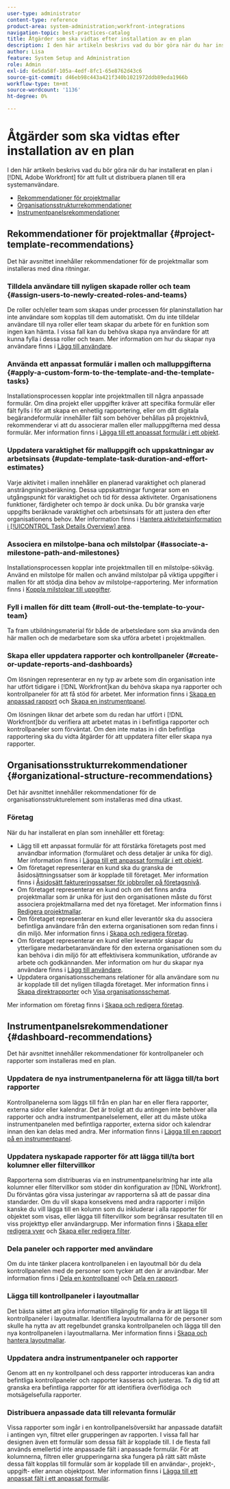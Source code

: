 ```yaml
---
user-type: administrator
content-type: reference
product-area: system-administration;workfront-integrations
navigation-topic: best-practices-catalog
title: Åtgärder som ska vidtas efter installation av en plan
description: I den här artikeln beskrivs vad du bör göra när du har installerat en plan i [!DNL Adobe Workfront] för att fullt ut distribuera planen till era systemanvändare.
author: Lisa
feature: System Setup and Administration
role: Admin
exl-id: 6e5da58f-105a-4edf-8fc1-65e8762d43c6
source-git-commit: d46eb98c443a421f340b1021972ddb89eda1966b
workflow-type: tm+mt
source-wordcount: '1136'
ht-degree: 0%

---
```


# Åtgärder som ska vidtas efter installation av en plan

I den här artikeln beskrivs vad du bör göra när du har installerat en plan i [!DNL Adobe Workfront] för att fullt ut distribuera planen till era systemanvändare.

* [Rekommendationer för projektmallar](#project-template-recommendations)
* [Organisationsstrukturrekommendationer](#organizational-structure-recommendations)
* [Instrumentpanelsrekommendationer](#dashboard-recommendations)

## Rekommendationer för projektmallar {#project-template-recommendations}

Det här avsnittet innehåller rekommendationer för de projektmallar som installeras med dina ritningar.

### Tilldela användare till nyligen skapade roller och team {#assign-users-to-newly-created-roles-and-teams}

De roller och/eller team som skapas under processen för planinstallation har inte användare som kopplas till dem automatiskt. Om du inte tilldelar användare till nya roller eller team skapar du arbete för en funktion som ingen kan hämta. I vissa fall kan du behöva skapa nya användare för att kunna fylla i dessa roller och team. Mer information om hur du skapar nya användare finns i [Lägg till användare](../../administration-and-setup/add-users/create-and-manage-users/add-users.md).

### Använda ett anpassat formulär i mallen och malluppgifterna {#apply-a-custom-form-to-the-template-and-the-template-tasks}

Installationsprocessen kopplar inte projektmallen till några anpassade formulär. Om dina projekt eller uppgifter kräver att specifika formulär eller fält fylls i för att skapa en enhetlig rapportering, eller om ditt digitala begärandeformulär innehåller fält som behöver behållas på projektnivå, rekommenderar vi att du associerar mallen eller malluppgifterna med dessa formulär. Mer information finns i [Lägga till ett anpassat formulär i ett objekt](../../workfront-basics/work-with-custom-forms/add-a-custom-form-to-an-object.md).

### Uppdatera varaktighet för malluppgift och uppskattningar av arbetsinsats {#update-template-task-duration-and-effort-estimates}

Varje aktivitet i mallen innehåller en planerad varaktighet och planerad ansträngningsberäkning. Dessa uppskattningar fungerar som en utgångspunkt för varaktighet och tid för dessa aktiviteter. Organisationens funktioner, färdigheter och tempo är dock unika. Du bör granska varje uppgifts beräknade varaktighet och arbetsinsats för att justera den efter organisationens behov. Mer information finns i [Hantera aktivitetsinformation i [!UICONTROL Task Details Overview] area](../../manage-work/tasks/manage-tasks/task-information-in-overview.md).

### Associera en milstolpe-bana och milstolpar {#associate-a-milestone-path-and-milestones}

Installationsprocessen kopplar inte projektmallen till en milstolpe-sökväg. Använd en milstolpe för mallen och använd milstolpar på viktiga uppgifter i mallen för att stödja dina behov av milstolpe-rapportering. Mer information finns i [Koppla milstolpar till uppgifter](../../manage-work/tasks/manage-tasks/associate-milestones-with-tasks.md).

### Fyll i mallen för ditt team {#roll-out-the-template-to-your-team}

Ta fram utbildningsmaterial för både de arbetsledare som ska använda den här mallen och de medarbetare som ska utföra arbetet i projektmallen.

### Skapa eller uppdatera rapporter och kontrollpaneler {#create-or-update-reports-and-dashboards}

Om lösningen representerar en ny typ av arbete som din organisation inte har utfört tidigare i [!DNL Workfront]kan du behöva skapa nya rapporter och kontrollpaneler för att få stöd för arbetet. Mer information finns i [Skapa en anpassad rapport](../../reports-and-dashboards/reports/creating-and-managing-reports/create-custom-report.md) och [Skapa en instrumentpanel](../../reports-and-dashboards/dashboards/creating-and-managing-dashboards/create-dashboard.md).

Om lösningen liknar det arbete som du redan har utfört i [!DNL Workfront]bör du verifiera att arbetet matas in i befintliga rapporter och kontrollpaneler som förväntat. Om den inte matas in i din befintliga rapportering ska du vidta åtgärder för att uppdatera filter eller skapa nya rapporter.

## Organisationsstrukturrekommendationer {#organizational-structure-recommendations}

Det här avsnittet innehåller rekommendationer för de organisationsstrukturelement som installeras med dina utkast.

### Företag

När du har installerat en plan som innehåller ett företag:

* Lägg till ett anpassat formulär för att förstärka företagets post med användbar information (formuläret och dess detaljer är unika för dig). Mer information finns i [Lägga till ett anpassat formulär i ett objekt](../../workfront-basics/work-with-custom-forms/add-a-custom-form-to-an-object.md).
* Om företaget representerar en kund ska du granska de åsidosättningssatser som är kopplade till företaget. Mer information finns i [Åsidosätt faktureringssatser för jobbroller på företagsnivå](../../administration-and-setup/set-up-workfront/organizational-setup/override-job-role-billing-rates-company-level.md).
* Om företaget representerar en kund och om det finns andra projektmallar som är unika för just den organisationen måste du först associera projektmallarna med det nya företaget. Mer information finns i [Redigera projektmallar](../../manage-work/projects/create-and-manage-templates/edit-templates.md).
* Om företaget representerar en kund eller leverantör ska du associera befintliga användare från den externa organisationen som redan finns i din miljö. Mer information finns i [Skapa och redigera företag](../../administration-and-setup/set-up-workfront/organizational-setup/create-and-edit-companies.md).
* Om företaget representerar en kund eller leverantör skapar du ytterligare medarbetaranvändare för den externa organisationen som du kan behöva i din miljö för att effektivisera kommunikation, utförande av arbete och godkännanden. Mer information om hur du skapar nya användare finns i [Lägg till användare](../../administration-and-setup/add-users/create-and-manage-users/add-users.md).
* Uppdatera organisationsschemans relationer för alla användare som nu är kopplade till det nyligen tillagda företaget. Mer information finns i [Skapa direktrapporter](../../administration-and-setup/add-users/create-and-manage-users/create-direct-reports.md) och [Visa organisationsschemat](../../people-teams-and-groups/work-directly-with-others/view-the-org-chart.md).

Mer information om företag finns i [Skapa och redigera företag](../../administration-and-setup/set-up-workfront/organizational-setup/create-and-edit-companies.md).

## Instrumentpanelsrekommendationer {#dashboard-recommendations}

Det här avsnittet innehåller rekommendationer för kontrollpaneler och rapporter som installeras med en plan.

### Uppdatera de nya instrumentpanelerna för att lägga till/ta bort rapporter

Kontrollpanelerna som läggs till från en plan har en eller flera rapporter, externa sidor eller kalendrar. Det är troligt att du antingen inte behöver alla rapporter och andra instrumentpanelselement, eller att du måste utöka instrumentpanelen med befintliga rapporter, externa sidor och kalendrar innan den kan delas med andra. Mer information finns i [Lägga till en rapport på en instrumentpanel](/help/quicksilver/reports-and-dashboards/dashboards/creating-and-managing-dashboards/add-report-dashboard.md).

### Uppdatera nyskapade rapporter för att lägga till/ta bort kolumner eller filtervillkor

Rapporterna som distribueras via en instrumentpanelsritning har inte alla kolumner eller filtervillkor som stöder din konfiguration av [!DNL Workfront]. Du förväntas göra vissa justeringar av rapporterna så att de passar dina standarder. Om du vill skapa konsekvens med andra rapporter i miljön kanske du vill lägga till en kolumn som du inkluderar i alla rapporter för objektet som visas, eller lägga till filtervillkor som begränsar resultaten till en viss projekttyp eller användargrupp. Mer information finns i [Skapa eller redigera vyer](/help/quicksilver/reports-and-dashboards/reports/reporting-elements/create-edit-views.md) och [Skapa eller redigera filter](/help/quicksilver/reports-and-dashboards/reports/reporting-elements/create-filters.md).

### Dela paneler och rapporter med användare

Om du inte tänker placera kontrollpanelen i en layoutmall bör du dela kontrollpanelen med de personer som tycker att den är användbar. Mer information finns i [Dela en kontrollpanel](/help/quicksilver/reports-and-dashboards/dashboards/creating-and-managing-dashboards/share-dashboard.md) och [Dela en rapport](/help/quicksilver/reports-and-dashboards/reports/creating-and-managing-reports/share-report.md).

### Lägga till kontrollpaneler i layoutmallar

Det bästa sättet att göra information tillgänglig för andra är att lägga till kontrollpaneler i layoutmallar. Identifiera layoutmallarna för de personer som skulle ha nytta av att regelbundet granska kontrollpanelen och lägga till den nya kontrollpanelen i layoutmallarna. Mer information finns i [Skapa och hantera layoutmallar](/help/quicksilver/administration-and-setup/customize-workfront/use-layout-templates/create-and-manage-layout-templates.md).

### Uppdatera andra instrumentpaneler och rapporter

Genom att en ny kontrollpanel och dess rapporter introduceras kan andra befintliga kontrollpaneler och rapporter kasseras och justeras. Ta dig tid att granska era befintliga rapporter för att identifiera överflödiga och motsägelsefulla rapporter.

### Distribuera anpassade data till relevanta formulär

Vissa rapporter som ingår i en kontrollpanelsöversikt har anpassade datafält i antingen vyn, filtret eller grupperingen av rapporten. I vissa fall har designen även ett formulär som dessa fält är kopplade till. I de flesta fall används emellertid inte anpassade fält i anpassade formulär. För att kolumnerna, filtren eller grupperingarna ska fungera på rätt sätt måste dessa fält kopplas till formulär som är kopplade till en användar-, projekt-, uppgift- eller annan objektpost. Mer information finns i [Lägga till ett anpassat fält i ett anpassat formulär](/help/quicksilver/administration-and-setup/customize-workfront/create-manage-custom-forms/add-a-custom-field-to-a-custom-form.md).
